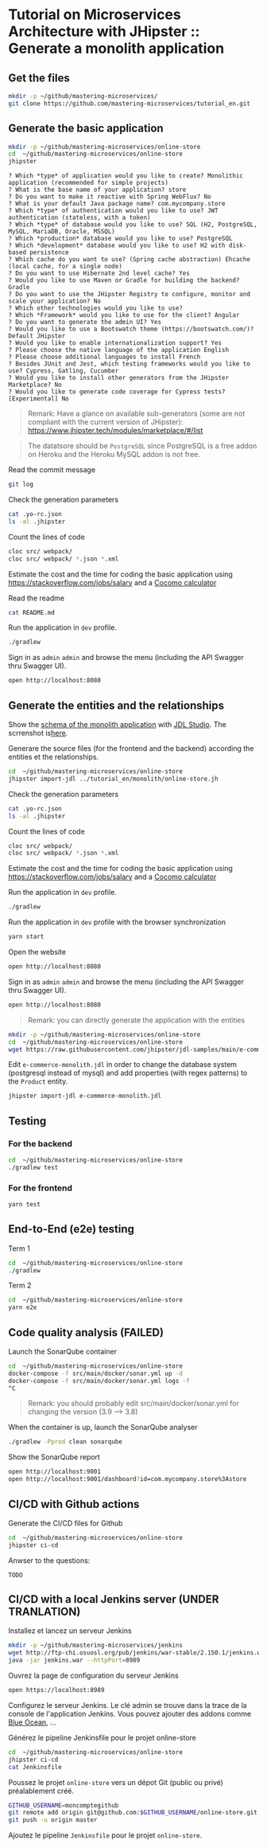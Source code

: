 # Tutorial on Microservices Architecture with JHipster :: Generate a monolith application

## Get the files
```bash
mkdir -p ~/github/mastering-microservices/
git clone https://github.com/mastering-microservices/tutorial_en.git
```

## Generate the basic application
```bash
mkdir -p ~/github/mastering-microservices/online-store
cd  ~/github/mastering-microservices/online-store
jhipster
```

```
? Which *type* of application would you like to create? Monolithic application (recommended for simple projects)
? What is the base name of your application? store
? Do you want to make it reactive with Spring WebFlux? No
? What is your default Java package name? com.mycompany.store
? Which *type* of authentication would you like to use? JWT authentication (stateless, with a token)
? Which *type* of database would you like to use? SQL (H2, PostgreSQL, MySQL, MariaDB, Oracle, MSSQL)
? Which *production* database would you like to use? PostgreSQL
? Which *development* database would you like to use? H2 with disk-based persistence
? Which cache do you want to use? (Spring cache abstraction) Ehcache (local cache, for a single node)
? Do you want to use Hibernate 2nd level cache? Yes
? Would you like to use Maven or Gradle for building the backend? Gradle
? Do you want to use the JHipster Registry to configure, monitor and scale your application? No
? Which other technologies would you like to use? 
? Which *Framework* would you like to use for the client? Angular
? Do you want to generate the admin UI? Yes
? Would you like to use a Bootswatch theme (https://bootswatch.com/)? Default JHipster
? Would you like to enable internationalization support? Yes
? Please choose the native language of the application English
? Please choose additional languages to install French
? Besides JUnit and Jest, which testing frameworks would you like to use? Cypress, Gatling, Cucumber
? Would you like to install other generators from the JHipster Marketplace? No
? Would you like to generate code coverage for Cypress tests? [Experimental] No
```

> Remark: Have a glance on available sub-generators (some are not compliant with the current version of JHipster): https://www.jhipster.tech/modules/marketplace/#/list


> The datatsore should be `PostgreSQL` since PostgreSQL is a free addon on Heroku and the Heroku MySQL addon is not free.

Read the commit message

```bash
git log
```

Check the generation parameters

```bash
cat .yo-rc.json
ls -al .jhipster
```

Count the lines of code

```bash
cloc src/ webpack/
cloc src/ webpack/ *.json *.xml
```

Estimate the cost and the time for coding the basic application using https://stackoverflow.com/jobs/salary and a [Cocomo calculator](http://softwarecost.org/tools/COCOMO/)


Read the readme

```bash
cat README.md
```

Run the application in `dev` profile.

```bash
./gradlew
```

Sign in as `admin` `admin` and browse the menu (including the API Swagger thru Swagger UI).

```bash
open http://localhost:8080
```

## Generate the entities and the relationships

Show the [schema of the monolith application](./online-store.jh) with [JDL Studio](https://start.jhipster.tech/jdl-studio/). The scrrenshot is[here](./online-store.jh.png).

Generare the source files (for the frontend and the backend) according the entities et the relationships.
```bash
cd  ~/github/mastering-microservices/online-store
jhipster import-jdl ../tutorial_en/monolith/online-store.jh
```

Check the generation parameters

```bash
cat .yo-rc.json
ls -al .jhipster
```

Count the lines of code

```bash
cloc src/ webpack/
cloc src/ webpack/ *.json *.xml
```

Estimate the cost and the time for coding the basic application using https://stackoverflow.com/jobs/salary and a [Cocomo calculator](http://softwarecost.org/tools/COCOMO/)


Run the application in `dev` profile.
```bash
./gradlew
```

Run the application in `dev` profile with the browser synchronization
```bash
yarn start
```

Open the website
```bash
open http://localhost:8080
```

Sign in as `admin` `admin` and browse the menu (including the API Swagger thru Swagger UI).
```bash
open http://localhost:8080
```


> Remark: you can directly generate the application with the entities 
```bash
mkdir -p ~/github/mastering-microservices/online-store
cd  ~/github/mastering-microservices/online-store
wget https://raw.githubusercontent.com/jhipster/jdl-samples/main/e-commerce-monolith.jdl
```

Edit `e-commerce-monolith.jdl` in order to change the database system (postgresql instead of mysql) and add properties (with regex patterns) to the `Product` entity.

```bash
jhipster import-jdl e-commerce-monolith.jdl
```

## Testing

### For the backend

```bash
cd  ~/github/mastering-microservices/online-store
./gradlew test
```

### For the frontend
```bash
yarn test
```

## End-to-End (e2e) testing

Term 1
```bash
cd  ~/github/mastering-microservices/online-store
./gradlew
```

Term 2
```bash
cd  ~/github/mastering-microservices/online-store
yarn e2e
```

## Code quality analysis (FAILED)

Launch the SonarQube container

```bash
cd  ~/github/mastering-microservices/online-store
docker-compose -f src/main/docker/sonar.yml up -d
docker-compose -f src/main/docker/sonar.yml logs -f
^C
```

> Remark: you should probably edit src/main/docker/sonar.yml for changing the version (3.9 --> 3.8)

When the container is up, launch the SonarQube analyser

```bash
./gradlew -Pprod clean sonarqube
```

Show the SonarQube report

```bash
open http://localhost:9001
open http://localhost:9001/dashboard?id=com.mycompany.store%3Astore
```

## CI/CD with Github actions

Generate the CI/CD files for Github
```bash
cd  ~/github/mastering-microservices/online-store
jhipster ci-cd
```

Anwser to the questions:
```
TODO
```


## CI/CD with a local Jenkins server (UNDER TRANLATION)

Installez et lancez un serveur Jenkins
```bash
mkdir -p ~/github/mastering-microservices/jenkins
wget http://ftp-chi.osuosl.org/pub/jenkins/war-stable/2.150.1/jenkins.war
java -jar jenkins.war --httpPort=8989
```

Ouvrez la page de configuration du serveur Jenkins
```bash
open https://localhost:8989
```

Configurez le serveur Jenkins. Le clé admin se trouve dans la trace de la console de l'application Jenkins. Vous pouvez ajouter des addons comme [Blue Ocean](https://jenkins.io/projects/blueocean/), ...

Générez le pipeline Jenkinsfile pour le projet online-store
```bash
cd  ~/github/mastering-microservices/online-store
jhipster ci-cd
cat Jenkinsfile
```

Poussez le projet `online-store` vers un dépot Git (public ou privé) préalablement créé.
```bash
GITHUB_USERNAME=moncomptegithub
git remote add origin git@github.com:$GITHUB_USERNAME/online-store.git
git push -u origin master
```

Ajoutez le pipeline `Jenkinsfile` pour le projet `online-store`.

